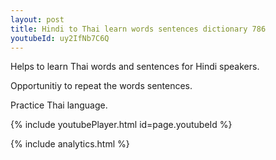 ```yaml
---
layout: post
title: Hindi to Thai learn words sentences dictionary 786 
youtubeId: uy2IfNb7C6Q
---
```

 
 
Helps to learn Thai words and sentences for Hindi speakers.

Opportunitiy to repeat the words sentences. 

Practice Thai language. 
 
{% include youtubePlayer.html id=page.youtubeId %}
 
 
{% include analytics.html %}